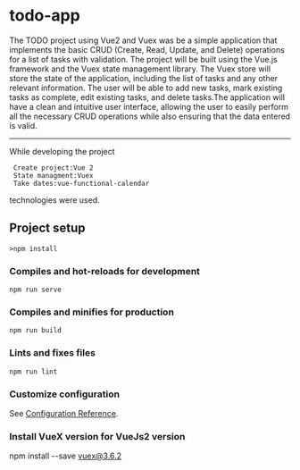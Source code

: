 # todo-app

The TODO project using Vue2 and Vuex was be a simple application that implements the basic CRUD (Create, Read, Update, and Delete) operations for a list of tasks with validation. The project will be built using the Vue.js framework and the Vuex state management library. The Vuex store will store the state of the application, including the list of tasks and any other relevant information. The user will be able to add new tasks, mark existing tasks as complete, edit existing tasks, and delete tasks.The application will have a clean and intuitive user interface, allowing the user to easily perform all the necessary CRUD operations while also ensuring that the data entered is valid.



*************************************************************************************************************************************
While developing the project
     
     Create project:Vue 2
     State managment:Vuex
     Take dates:vue-functional-calendar 

technologies were used.


## Project setup
```
>npm install
```

### Compiles and hot-reloads for development
```
npm run serve
```

### Compiles and minifies for production
```
npm run build
```

### Lints and fixes files
```
npm run lint
```

### Customize configuration
See [Configuration Reference](https://cli.vuejs.org/config/).

### Install VueX version  for VueJs2 version
npm install --save vuex@3.6.2
